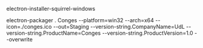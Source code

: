 electron-installer-squirrel-windows

electron-packager . Conges --platform=win32 --arch=x64 --icon=./conges.ico --out=Staging --version-string.CompanyName=UdL --version-string.ProductName=Conges --version-string.ProductVersion=1.0 --overwrite
